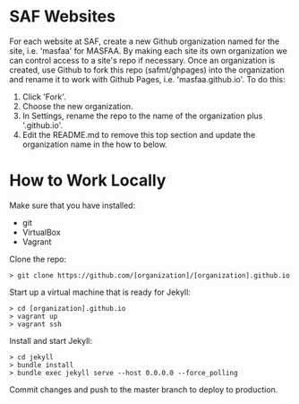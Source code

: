 # SAF Websites

For each website at SAF, create a new Github organization named for the site, i.e. 'masfaa' for MASFAA. By making each site its own organization we can control access to a site's repo if necessary. Once an organization is created, use Github to fork this repo (safmt/ghpages) into the organization and rename it to work with Github Pages, i.e. 'masfaa.github.io'. To do this:

1. Click 'Fork'.
2. Choose the new organization.
3. In Settings, rename the repo to the name of the organization plus '.github.io'.
4. Edit the README.md to remove this top section and update the organization name in the how to below.

# How to Work Locally

Make sure that you have installed:
* git
* VirtualBox
* Vagrant

Clone the repo:
```
> git clone https://github.com/[organization]/[organization].github.io
```

Start up a virtual machine that is ready for Jekyll:
```
> cd [organization].github.io
> vagrant up
> vagrant ssh
```

Install and start Jekyll:
```
> cd jekyll
> bundle install
> bundle exec jekyll serve --host 0.0.0.0 --force_polling
```

Commit changes and push to the master branch to deploy to production.
